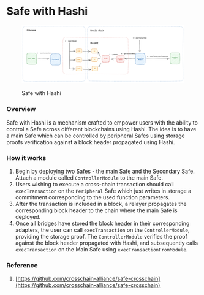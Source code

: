 # Safe with Hashi

<figure><img src="../../.gitbook/assets/diagram (1) (1).png" alt=""><figcaption><p>Safe with Hashi</p></figcaption></figure>

### Overview

Safe with Hashi is a mechanism crafted to empower users with the ability to control a Safe across different blockchains using Hashi. The idea is to have a main Safe which can be controlled by peripheral Safes using storage proofs verification against a block header propagated using Hashi.

### How it works

1. Begin by deploying two Safes - the main Safe and the Secondary Safe. Attach a module called `ControllerModule` to the main Safe.
2. Users wishing to execute a cross-chain transaction should call `execTransaction` on the `Peripheral` Safe which just writes in storage a commitment corresponding to the used function parameters.
3. After the transaction is included in a block, a relayer propagates the corresponding block header to the chain where the main Safe is deployed.
4. Once all bridges have stored the block header in their corresponding adapters, the user can call `execTransaction` on the `ControllerModule`, providing the storage proof. The `ControllerModule` verifies the proof against the block header propagated with Hashi, and subsequently calls `execTransaction` on the Main Safe using `execTransactionFromModule`.

### Reference

1. [https://github.com/crosschain-alliance/safe-crosschain](https://github.com/crosschain-alliance/safe-crosschain)
